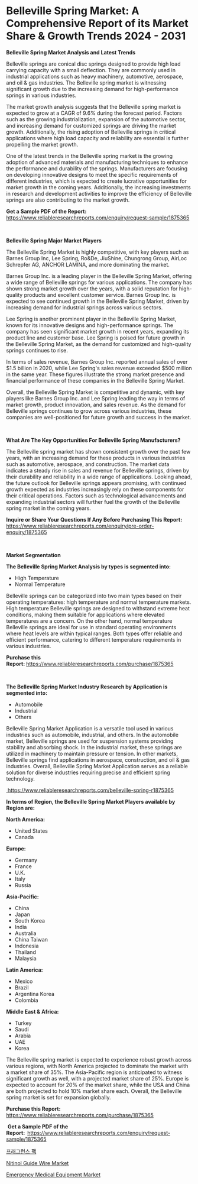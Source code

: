 <p><h1>Belleville Spring Market: A Comprehensive Report of its Market Share & Growth Trends 2024 - 2031</h1></p><p><strong>Belleville Spring Market Analysis and Latest Trends</strong></p>
<p><p>Belleville springs are conical disc springs designed to provide high load carrying capacity with a small deflection. They are commonly used in industrial applications such as heavy machinery, automotive, aerospace, and oil & gas industries. The Belleville spring market is witnessing significant growth due to the increasing demand for high-performance springs in various industries.</p><p>The market growth analysis suggests that the Belleville spring market is expected to grow at a CAGR of 9.6% during the forecast period. Factors such as the growing industrialization, expansion of the automotive sector, and increasing demand for customized springs are driving the market growth. Additionally, the rising adoption of Belleville springs in critical applications where high load capacity and reliability are essential is further propelling the market growth.</p><p>One of the latest trends in the Belleville spring market is the growing adoption of advanced materials and manufacturing techniques to enhance the performance and durability of the springs. Manufacturers are focusing on developing innovative designs to meet the specific requirements of different industries, which is expected to create lucrative opportunities for market growth in the coming years. Additionally, the increasing investments in research and development activities to improve the efficiency of Belleville springs are also contributing to the market growth.</p></p>
<p><strong>Get a Sample PDF of the Report:&nbsp;</strong> <a href="https://www.reliableresearchreports.com/enquiry/request-sample/1875365">https://www.reliableresearchreports.com/enquiry/request-sample/1875365</a></p>
<p>&nbsp;</p>
<p><strong>Belleville Spring Major Market Players</strong></p>
<p><p>The Belleville Spring Market is highly competitive, with key players such as Barnes Group Inc, Lee Spring, Ro&De, JiuShine, Chungrong Group, AirLoc Schrepfer AG, ANCHOR LAMINA, and more dominating the market.</p><p>Barnes Group Inc. is a leading player in the Belleville Spring Market, offering a wide range of Belleville springs for various applications. The company has shown strong market growth over the years, with a solid reputation for high-quality products and excellent customer service. Barnes Group Inc. is expected to see continued growth in the Belleville Spring Market, driven by increasing demand for industrial springs across various sectors.</p><p>Lee Spring is another prominent player in the Belleville Spring Market, known for its innovative designs and high-performance springs. The company has seen significant market growth in recent years, expanding its product line and customer base. Lee Spring is poised for future growth in the Belleville Spring Market, as the demand for customized and high-quality springs continues to rise.</p><p>In terms of sales revenue, Barnes Group Inc. reported annual sales of over $1.5 billion in 2020, while Lee Spring's sales revenue exceeded $500 million in the same year. These figures illustrate the strong market presence and financial performance of these companies in the Belleville Spring Market.</p><p>Overall, the Belleville Spring Market is competitive and dynamic, with key players like Barnes Group Inc. and Lee Spring leading the way in terms of market growth, product innovation, and sales revenue. As the demand for Belleville springs continues to grow across various industries, these companies are well-positioned for future growth and success in the market.</p></p>
<p>&nbsp;</p>
<p><strong>What Are The Key Opportunities For Belleville Spring Manufacturers?</strong></p>
<p><p>The Belleville spring market has shown consistent growth over the past few years, with an increasing demand for these products in various industries such as automotive, aerospace, and construction. The market data indicates a steady rise in sales and revenue for Belleville springs, driven by their durability and reliability in a wide range of applications. Looking ahead, the future outlook for Belleville springs appears promising, with continued growth expected as industries increasingly rely on these components for their critical operations. Factors such as technological advancements and expanding industrial sectors will further fuel the growth of the Belleville spring market in the coming years.</p></p>
<p><strong>Inquire or Share Your Questions If Any Before Purchasing This Report:</strong> <a href="https://www.reliableresearchreports.com/enquiry/pre-order-enquiry/1875365">https://www.reliableresearchreports.com/enquiry/pre-order-enquiry/1875365</a></p>
<p>&nbsp;</p>
<p><strong>Market Segmentation</strong></p>
<p><strong>The Belleville Spring Market Analysis by types is segmented into:</strong></p>
<p><ul><li>High Temperature</li><li>Normal Temperature</li></ul></p>
<p><p>Belleville springs can be categorized into two main types based on their operating temperatures: high temperature and normal temperature markets. High temperature Belleville springs are designed to withstand extreme heat conditions, making them suitable for applications where elevated temperatures are a concern. On the other hand, normal temperature Belleville springs are ideal for use in standard operating environments where heat levels are within typical ranges. Both types offer reliable and efficient performance, catering to different temperature requirements in various industries.</p></p>
<p><strong>Purchase this Report:&nbsp;</strong><a href="https://www.reliableresearchreports.com/purchase/1875365">https://www.reliableresearchreports.com/purchase/1875365</a></p>
<p>&nbsp;</p>
<p><strong>The Belleville Spring Market Industry Research by Application is segmented into:</strong></p>
<p><ul><li>Automobile</li><li>Industrial</li><li>Others</li></ul></p>
<p><p>Belleville Spring Market Application is a versatile tool used in various industries such as automobile, industrial, and others. In the automobile market, Belleville springs are used for suspension systems providing stability and absorbing shock. In the industrial market, these springs are utilized in machinery to maintain pressure or tension. In other markets, Belleville springs find applications in aerospace, construction, and oil & gas industries. Overall, Belleville Spring Market Application serves as a reliable solution for diverse industries requiring precise and efficient spring technology.</p></p>
<p><a href="https://www.reliableresearchreports.com/belleville-spring-r1875365">&nbsp;https://www.reliableresearchreports.com/belleville-spring-r1875365</a></p>
<p><strong>In terms of Region, the Belleville Spring Market Players available by Region are:</strong></p>
<p>
    <p> <strong> North America: </strong>
        <ul>
            <li>United States</li>
            <li>Canada</li>
        </ul>
        </p> 
    <p> <strong> Europe: </strong>
        <ul>
            <li>Germany</li>
            <li>France</li>
            <li>U.K.</li>
            <li>Italy</li>
            <li>Russia</li>
        </ul>
        </p> 
    <p> <strong> Asia-Pacific: </strong>
        <ul>
            <li>China</li>
            <li>Japan</li>
            <li>South Korea</li>
            <li>India</li>
            <li>Australia</li>
            <li>China Taiwan</li>
            <li>Indonesia</li>
            <li>Thailand</li>
            <li>Malaysia</li>
        </ul>
        </p> 
    <p> <strong> Latin America: </strong>
        <ul>
            <li>Mexico</li>
            <li>Brazil</li>
            <li>Argentina Korea</li>
            <li>Colombia</li>
        </ul>
        </p> 
    <p> <strong> Middle East & Africa: </strong>
        <ul>
            <li>Turkey</li>
            <li>Saudi</li>
            <li>Arabia</li>
            <li>UAE</li>
            <li>Korea</li>
        </ul>
    </p>
    </p>
<p><p>The Belleville spring market is expected to experience robust growth across various regions, with North America projected to dominate the market with a market share of 35%. The Asia-Pacific region is anticipated to witness significant growth as well, with a projected market share of 25%. Europe is expected to account for 20% of the market share, while the USA and China are both projected to hold 10% market share each. Overall, the Belleville spring market is set for expansion globally.</p></p>
<p><strong>Purchase this Report: </strong><a href="https://www.reliableresearchreports.com/purchase/1875365">https://www.reliableresearchreports.com/purchase/1875365</a></p>
<p>&nbsp;<strong>Get a Sample PDF of the Report:&nbsp;&nbsp;</strong><a href="https://www.reliableresearchreports.com/enquiry/request-sample/1875365">https://www.reliableresearchreports.com/enquiry/request-sample/1875365</a></p>
<p><strong></strong></p>
<p><p><a href="https://github.com/jntpkh496620/Market-Research-Report-List-1/blob/main/182854429900.md">프래그런스 팩</a></p><p><a href="https://three-jumbo-f6d.notion.site/Nitinol-Guide-Wire-Market-Share-Evolution-and-Market-Growth-Trends-2024-2031-562cd5baba1745fea0ca31ec11377abe">Nitinol Guide Wire Market</a></p><p><a href="https://view.publitas.com/reportprime-1/emergency-medical-equipment-market-share-evolution-and-market-growth-trends-2024-2031/">Emergency Medical Equipment Market</a></p></p>